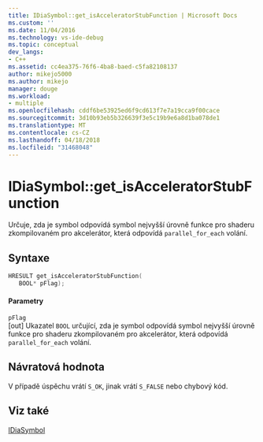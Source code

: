 ```yaml
---
title: IDiaSymbol::get_isAcceleratorStubFunction | Microsoft Docs
ms.custom: ''
ms.date: 11/04/2016
ms.technology: vs-ide-debug
ms.topic: conceptual
dev_langs:
- C++
ms.assetid: cc4ea375-76f6-4ba8-baed-c5fa82108137
author: mikejo5000
ms.author: mikejo
manager: douge
ms.workload:
- multiple
ms.openlocfilehash: cddf6be53925ed6f9cd613f7e7a19cca9f00cace
ms.sourcegitcommit: 3d10b93eb5b326639f3e5c19b9e6a8d1ba078de1
ms.translationtype: MT
ms.contentlocale: cs-CZ
ms.lasthandoff: 04/18/2018
ms.locfileid: "31468048"
---
```

# <a name="idiasymbolgetisacceleratorstubfunction"></a>IDiaSymbol::get_isAcceleratorStubFunction
Určuje, zda je symbol odpovídá symbol nejvyšší úrovně funkce pro shaderu zkompilovaném pro akcelerátor, která odpovídá `parallel_for_each` volání.  
  
## <a name="syntax"></a>Syntaxe  
  
```C++  
HRESULT get_isAcceleratorStubFunction(   
   BOOL* pFlag);  
```  
  
#### <a name="parameters"></a>Parametry  
 `pFlag`  
 [out] Ukazatel `BOOL` určující, zda je symbol odpovídá symbol nejvyšší úrovně funkce pro shaderu zkompilovaném pro akcelerátor, která odpovídá `parallel_for_each` volání.  
  
## <a name="return-value"></a>Návratová hodnota  
 V případě úspěchu vrátí `S_OK`, jinak vrátí `S_FALSE` nebo chybový kód.  
  
## <a name="see-also"></a>Viz také  
 [IDiaSymbol](../../debugger/debug-interface-access/idiasymbol.md)